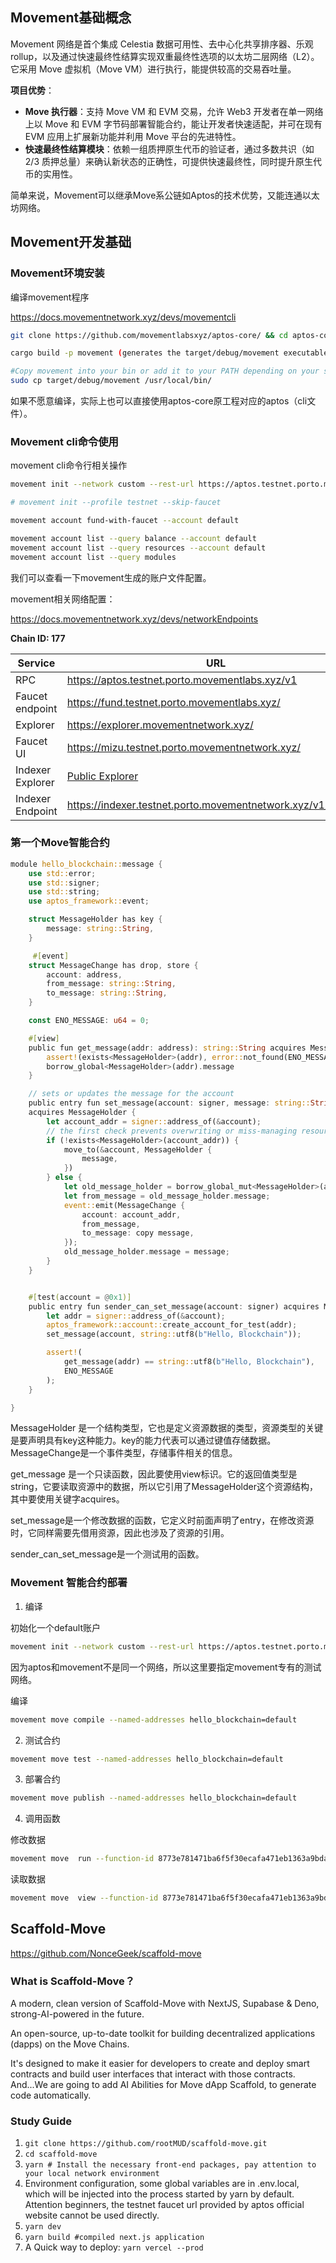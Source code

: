 ## Movement基础概念

Movement 网络是首个集成 Celestia 数据可用性、去中心化共享排序器、乐观 rollup，以及通过快速最终性结算实现双重最终性选项的以太坊二层网络（L2）。它采用 Move 虚拟机（Move VM）进行执行，能提供较高的交易吞吐量。

**项目优势**：

- **Move 执行器**：支持 Move VM 和 EVM 交易，允许 Web3 开发者在单一网络上以 Move 和 EVM 字节码部署智能合约，能让开发者快速适配，并可在现有 EVM 应用上扩展新功能并利用 Move 平台的先进特性。
- **快速最终性结算模块**：依赖一组质押原生代币的验证者，通过多数共识（如 2/3 质押总量）来确认新状态的正确性，可提供快速最终性，同时提升原生代币的实用性。

简单来说，Movement可以继承Move系公链如Aptos的技术优势，又能连通以太坊网络。



## Movement开发基础


### Movement环境安装

编译movement程序

https://docs.movementnetwork.xyz/devs/movementcli

```sh
git clone https://github.com/movementlabsxyz/aptos-core/ && cd aptos-core

cargo build -p movement (generates the target/debug/movement executable)

#Copy movement into your bin or add it to your PATH depending on your system config.
sudo cp target/debug/movement /usr/local/bin/
```

如果不愿意编译，实际上也可以直接使用aptos-core原工程对应的aptos（cli文件）。

### Movement cli命令使用

movement cli命令行相关操作

```sh
movement init --network custom --rest-url https://aptos.testnet.porto.movementlabs.xyz/v1 --profile default # need given Faucet endpoint

# movement init --profile testnet --skip-faucet

movement account fund-with-faucet --account default

movement account list --query balance --account default
movement account list --query resources --account default
movement account list --query modules
```

我们可以查看一下movement生成的账户文件配置。

movement相关网络配置：

https://docs.movementnetwork.xyz/devs/networkEndpoints

**Chain ID: 177**

| Service          | URL                                                          |
| ---------------- | ------------------------------------------------------------ |
| RPC              | https://aptos.testnet.porto.movementlabs.xyz/v1              |
| Faucet endpoint  | https://fund.testnet.porto.movementlabs.xyz/                 |
| Explorer         | https://explorer.movementnetwork.xyz/                        |
| Faucet UI        | https://mizu.testnet.porto.movementnetwork.xyz/              |
| Indexer Explorer | [Public Explorer](https://cloud.hasura.io/public/graphiql?endpoint=https://indexer.testnet.porto.movementnetwork.xyz/v1/graphql) |
| Indexer Endpoint | https://indexer.testnet.porto.movementnetwork.xyz/v1/graphql |



### 第一个Move智能合约

```rust
module hello_blockchain::message {
    use std::error;
    use std::signer;
    use std::string;
    use aptos_framework::event;

    struct MessageHolder has key {
        message: string::String,
    }

     #[event]
    struct MessageChange has drop, store {
        account: address,
        from_message: string::String,
        to_message: string::String,
    }

    const ENO_MESSAGE: u64 = 0;

    #[view]
    public fun get_message(addr: address): string::String acquires MessageHolder {
        assert!(exists<MessageHolder>(addr), error::not_found(ENO_MESSAGE));
        borrow_global<MessageHolder>(addr).message
    }

    // sets or updates the message for the account
    public entry fun set_message(account: signer, message: string::String)
    acquires MessageHolder {
        let account_addr = signer::address_of(&account);
        // the first check prevents overwriting or miss-managing resources
        if (!exists<MessageHolder>(account_addr)) {
            move_to(&account, MessageHolder {
                message,
            })
        } else {
            let old_message_holder = borrow_global_mut<MessageHolder>(account_addr);
            let from_message = old_message_holder.message;
            event::emit(MessageChange {
                account: account_addr,
                from_message,
                to_message: copy message,
            });
            old_message_holder.message = message;
        }
    }


    #[test(account = @0x1)]
    public entry fun sender_can_set_message(account: signer) acquires MessageHolder {
        let addr = signer::address_of(&account);
        aptos_framework::account::create_account_for_test(addr);
        set_message(account, string::utf8(b"Hello, Blockchain"));

        assert!(
            get_message(addr) == string::utf8(b"Hello, Blockchain"),
            ENO_MESSAGE
        );
    }

}
```



MessageHolder 是一个结构类型，它也是定义资源数据的类型，资源类型的关键是要声明具有key这种能力。key的能力代表可以通过键值存储数据。MessageChange是一个事件类型，存储事件相关的信息。

get_message 是一个只读函数，因此要使用view标识。它的返回值类型是string，它要读取资源中的数据，所以它引用了MessageHolder这个资源结构，其中要使用关键字acquires。

set_message是一个修改数据的函数，它定义时前面声明了entry，在修改资源时，它同样需要先借用资源，因此也涉及了资源的引用。

sender_can_set_message是一个测试用的函数。



### Movement 智能合约部署

1. 编译

初始化一个default账户
```sh
movement init --network custom --rest-url https://aptos.testnet.porto.movementlabs.xyz/v1 --profile default
```
因为aptos和movement不是同一个网络，所以这里要指定movement专有的测试网络。

编译

```sh
movement move compile --named-addresses hello_blockchain=default
```

2. 测试合约

```sh
movement move test --named-addresses hello_blockchain=default
```

3. 部署合约

```sh
movement move publish --named-addresses hello_blockchain=default
```

4. 调用函数

修改数据
```sh
movement move  run --function-id 8773e781471ba6f5f30ecafa471eb1363a9bdae33d2a9d53697f0bb6683647d2::message::set_message --args string:Hello! --profile default
```

读取数据
```sh
movement move  view --function-id 8773e781471ba6f5f30ecafa471eb1363a9bdae33d2a9d53697f0bb6683647d2::message::get_message --args address:8773e781471ba6f5f30ecafa471eb1363a9bdae33d2a9d53697f0bb6683647d2 --profile default
```



## Scaffold-Move

https://github.com/NonceGeek/scaffold-move

### **What is Scaffold-Move？**

A modern, clean version of Scaffold-Move with NextJS, Supabase & Deno, strong-AI-powered in the future.

An open-source, up-to-date toolkit for building decentralized applications (dapps) on the Move Chains.

It's designed to make it easier for developers to create and deploy smart contracts and build user interfaces that interact with those contracts. And...We are going to add AI Abilities for Move dApp Scaffold, to generate code automatically.

### Study Guide 

1. `git clone https://github.com/rootMUD/scaffold-move.git`
2. `cd scaffold-move`
3. `yarn # Install the necessary front-end packages, pay attention to your local network environment`
4. Environment configuration, some global variables are in .env.local, which will be injected into the process started by yarn by default. Attention beginners, the testnet faucet url provided by aptos official website cannot be used directly.
5. `yarn dev` 
6. `yarn build #compiled next.js application`
7. A Quick way to deploy: `yarn vercel --prod`

